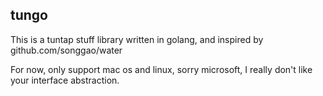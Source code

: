 ## tungo

This is a tuntap stuff library written in golang, and inspired by github.com/songgao/water

For now, only support mac os and linux, sorry microsoft, I really don't like your interface abstraction.
